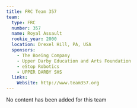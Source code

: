 ```yaml
---
title: FRC Team 357
team:
  type: FRC
  number: 357
  name: Royal Assault
  rookie_year: 2000
  location: Drexel Hill, PA, USA
  sponsors:
    - The Boeing Company
    - Upper Darby Education and Arts Foundation
    - eStop Robotics
    - UPPER DARBY SHS
  links:
    Website: http://www.team357.org
---
```

No content has been added for this team